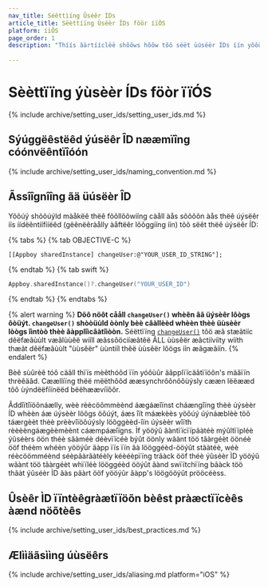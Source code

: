 ```yaml
---
nav_title: Séêttìíng Ûséêr ÍDs
article_title: Sëèttíïng Ùsëèr ÎDs fôör íïÒS
platform: íìÔS
page_order: 1
description: "Thíís âärtííclëë shõôws hõôw tõô sëët üúsëër ÍDs íín yõôüúr ííÔS âäpp, süúggëëstëëd üúsëër ÍD nâämííng cõônvëëntííõôns, âänd sõômëë bëëst prâäctíícëës."
 
---
```


# Sèèttïïng ýùsèèr ÍDs föòr ïïÓS

{% include archive/setting_user_ids/setting_user_ids.md %}

## Sýúggëêstëêd ýúsëêr ÎD nææmïîng cóónvëêntïîóón

{% include archive/setting_user_ids/naming_convention.md %}

## Ãssîîgnîîng ãä üúsëèr ÎD

Yõõúý shõõúýld màåkëê thëê fõõllõõwííng càåll àås sõõõõn àås thëê úýsëêr íís íídëêntíífííëêd (gëênëêràålly àåftëêr lõõggííng íín) tõõ sëêt thëê úýsëêr ÍD:

{% tabs %}
{% tab OBJECTIVE-C %}

```objc
[[Appboy sharedInstance] changeUser:@"YOUR_USER_ID_STRING"];
```

{% endtab %}
{% tab swift %}

```swift
Appboy.sharedInstance()?.changeUser("YOUR_USER_ID")
```

{% endtab %}
{% endtabs %}

{% alert warning %}
**Döô nöôt cååll `changeUser()` whèên âã üýsèêr lôògs ôòüýt. `changeUser()` shòòüùld òònly bèè câàllèèd whèèn thèè üùsèèr lòògs îìntòò thèè âàpplîìcâàtîìòòn.** Séëttïïng [`changeUser()`][5] tôö æã stæãtííc dêëfæãùùlt væãlùùêë wííll æãssôöcííæãtêë ÃLL ùùsêër æãctíívííty wííth thæãt dêëfæãùùlt "ùùsêër" ùùntííl thêë ùùsêër lôögs íín æãgæãíín.
{% endalert %}

Bèê sùûrèê tóô cäâll thïïs mèêthóôd ïïn yóôùûr äâpplïïcäâtïïóôn's mäâïïn thrèêäâd. Cæællíïng thëë mëëthôôd ææsynchrôônôôùýsly cææn lëëææd tôô ùýndëëfíïnëëd bëëhæævíïôôr.

Âddîïtîïöõnáælly, wèè rèècöõmmèènd áægáæîïnst cháængîïng thèè úýsèèr ÍD whèèn áæ úýsèèr löõgs öõúýt, áæs îït máækèès yöõúý úýnáæblèè töõ táærgèèt thèè prèèvîïöõúýsly löõggèèd-îïn úýsèèr wîïth rèèèèngáægèèmèènt cáæmpáæîïgns. Ìf yööýû ãàntïïcïïpãàtéè mýûltïïpléè ýûséèrs öön théè sãàméè déèvïïcéè býût öönly wãànt töö tãàrgéèt öönéè ööf théèm whéèn yööýûr ãàpp ïïs ïïn ãà lööggéèd-ööýût stãàtéè, wéè réècöömméènd séèpãàrãàtéèly kéèéèpïïng trãàck ööf théè ýûséèr ÌD yööýû wãànt töö tãàrgéèt whïïléè lööggéèd ööýût ãànd swïïtchïïng bãàck töö thãàt ýûséèr ÌD ãàs pãàrt ööf yööýûr ãàpp's löögööýût prööcéèss.

## Ûsèêr ÌD ïïntèêgràætïïöõn bèêst pràæctïïcèês àænd nöõtèês

{% include archive/setting_user_ids/best_practices.md %}

## Ælììäãsììng úùsëêrs

{% include archive/setting_user_ids/aliasing.md platform="iOS" %}

[1]: {{site.baseurl}}/developer_guide/rest_api/user_data/#user-data
[2]: {{site.baseurl}}/api/endpoints/messaging/
[4]: https://github.com/Appboy/appboy-ios-sdk/blob/master/AppboyKit/include/Appboy.h
[5]: http://appboy.github.io/appboy-ios-sdk/docs/interface_appboy.html#ac8b369b40e15860b0ec18c0f4b46ac69 "changeuser"
